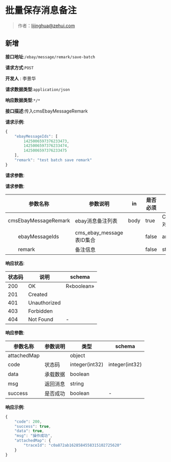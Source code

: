 # 批量保存消息备注

> 作者：lijinghua@zehui.com

## 新增


**接口地址**:`/ebay/message/remark/save-batch`


**请求方式**:`POST`

**开发人** : 李景华

**请求数据类型**:`application/json`


**响应数据类型**:`*/*`


**接口描述**:传入cmsEbayMessageRemark


**请求示例**:


```javascript
{
    "ebayMessageIds": [
        1425006597376233473,
        1425006597376233474,
        1425006597376233475
    ],
    "remark": "test batch save remark"
}
```


**请求参数**:


**请求参数**:


| 参数名称 | 参数说明 | in    | 是否必须 | 数据类型 | schema |
| -------- | -------- | ----- | -------- | -------- | ------ |
|cmsEbayMessageRemark|ebay消息备注列表|body|true|CmsEbayMessageRemark对象|CmsEbayMessageRemark对象|
|&emsp;&emsp;ebayMessageIds|cms_ebay_message表ID集合||false|array|integer|
|&emsp;&emsp;remark|备注信息||false|string|-|


**响应状态**:


| 状态码 | 说明 | schema |
| -------- | -------- | ----- | 
|200|OK|R«boolean»|
|201|Created||
|401|Unauthorized||
|403|Forbidden||
|404|Not Found|-|


**响应参数**:


| 参数名称 | 参数说明 | 类型 | schema |
| -------- | -------- | ----- |----- | 
|attachedMap||object||
|code|状态码|integer(int32)|integer(int32)|
|data|承载数据|boolean||
|msg|返回消息|string||
|success|是否成功|boolean|-|


**响应示例**:
```javascript
{
    "code": 200,
    "success": true,
    "data": true,
    "msg": "操作成功",
    "attachedMap": {
        "traceId": "c0a872ab1628584558315102725620"
    }
}
```